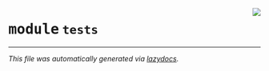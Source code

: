 <!-- markdownlint-disable -->

<a href="../../anta/tests/__init__.py#L0"><img align="right" style="float:right;" src="https://img.shields.io/badge/-source-cccccc?style=flat-square"></a>

# <kbd>module</kbd> `tests`








---

_This file was automatically generated via [lazydocs](https://github.com/ml-tooling/lazydocs)._

